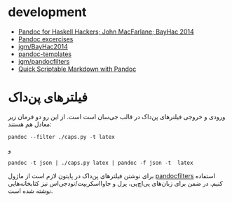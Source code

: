 # development
* [Pandoc for Haskell Hackers; John MacFarlane; BayHac 2014](http://johnmacfarlane.net/BayHac2014/#/)
* [Pandoc excercises](http://johnmacfarlane.net/BayHac2014/exercises.pdf)
* [jgm/BayHac2014](https://github.com/jgm/BayHac2014)
* [pandoc-templates](https://github.com/jgm/pandoc-templates)
* [jgm/pandocfilters](https://github.com/jgm/pandocfilters)
* [Quick Scriptable Markdown with Pandoc](http://rawgit.com/Davorak/PandocFilters/master/20140608-Science-Sunday.html)
# فیلترهای پن‌داک
ورودی و خروجی فیلترهای پن‌داک در قالب جی‌سان است است. از این رو دو فرمان زیر معادل هم هستند:

```
pandoc --filter ./caps.py -t latex
```

و 

```
pandoc -t json | ./caps.py latex | pandoc -f json -t  latex
```

برای نوشتن فیلترهای پن‌داک در پایتون لازم است از ماژول [pandocfilters](http://github.com/jgm/pandocfilters) استفاده کنیم. در ضمن برای زبان‌های پی‌اچ‌پی، پرل و جاوااسکریپت/نود‌جی‌اس نیز کتابخانه‌هایی نوشته شده است.




